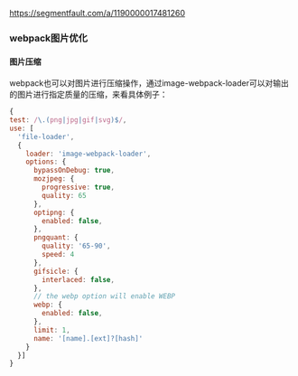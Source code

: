 https://segmentfault.com/a/1190000017481260

### webpack图片优化

#### 图片压缩

webpack也可以对图片进行压缩操作，通过image-webpack-loader可以对输出的图片进行指定质量的压缩，来看具体例子：

```js
{
test: /\.(png|jpg|gif|svg)$/,
use: [
  'file-loader',
  {
    loader: 'image-webpack-loader',
    options: {
      bypassOnDebug: true,
      mozjpeg: {
        progressive: true,
        quality: 65
      },
      optipng: {
        enabled: false,
      },
      pngquant: {
        quality: '65-90',
        speed: 4
      },
      gifsicle: {
        interlaced: false,
      },
      // the webp option will enable WEBP
      webp: {
        enabled: false,
      },
      limit: 1,
      name: '[name].[ext]?[hash]'
    }
  }]
}
```

